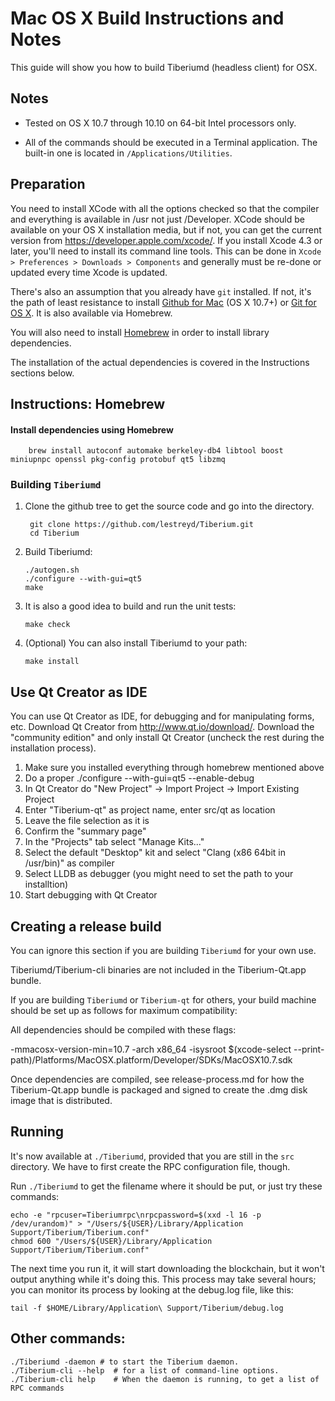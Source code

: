 Mac OS X Build Instructions and Notes
====================================
This guide will show you how to build Tiberiumd (headless client) for OSX.

Notes
-----

* Tested on OS X 10.7 through 10.10 on 64-bit Intel processors only.

* All of the commands should be executed in a Terminal application. The
built-in one is located in `/Applications/Utilities`.

Preparation
-----------

You need to install XCode with all the options checked so that the compiler
and everything is available in /usr not just /Developer. XCode should be
available on your OS X installation media, but if not, you can get the
current version from https://developer.apple.com/xcode/. If you install
Xcode 4.3 or later, you'll need to install its command line tools. This can
be done in `Xcode > Preferences > Downloads > Components` and generally must
be re-done or updated every time Xcode is updated.

There's also an assumption that you already have `git` installed. If
not, it's the path of least resistance to install [Github for Mac](https://mac.github.com/)
(OS X 10.7+) or
[Git for OS X](https://code.google.com/p/git-osx-installer/). It is also
available via Homebrew.

You will also need to install [Homebrew](http://brew.sh) in order to install library
dependencies.

The installation of the actual dependencies is covered in the Instructions
sections below.

Instructions: Homebrew
----------------------

#### Install dependencies using Homebrew

        brew install autoconf automake berkeley-db4 libtool boost miniupnpc openssl pkg-config protobuf qt5 libzmq

### Building `Tiberiumd`

1. Clone the github tree to get the source code and go into the directory.

        git clone https://github.com/lestreyd/Tiberium.git
        cd Tiberium

2.  Build Tiberiumd:

        ./autogen.sh
        ./configure --with-gui=qt5
        make

3.  It is also a good idea to build and run the unit tests:

        make check

4.  (Optional) You can also install Tiberiumd to your path:

        make install

Use Qt Creator as IDE
------------------------
You can use Qt Creator as IDE, for debugging and for manipulating forms, etc.
Download Qt Creator from http://www.qt.io/download/. Download the "community edition" and only install Qt Creator (uncheck the rest during the installation process).

1. Make sure you installed everything through homebrew mentioned above
2. Do a proper ./configure --with-gui=qt5 --enable-debug
3. In Qt Creator do "New Project" -> Import Project -> Import Existing Project
4. Enter "Tiberium-qt" as project name, enter src/qt as location
5. Leave the file selection as it is
6. Confirm the "summary page"
7. In the "Projects" tab select "Manage Kits..."
8. Select the default "Desktop" kit and select "Clang (x86 64bit in /usr/bin)" as compiler
9. Select LLDB as debugger (you might need to set the path to your installtion)
10. Start debugging with Qt Creator

Creating a release build
------------------------
You can ignore this section if you are building `Tiberiumd` for your own use.

Tiberiumd/Tiberium-cli binaries are not included in the Tiberium-Qt.app bundle.

If you are building `Tiberiumd` or `Tiberium-qt` for others, your build machine should be set up
as follows for maximum compatibility:

All dependencies should be compiled with these flags:

 -mmacosx-version-min=10.7
 -arch x86_64
 -isysroot $(xcode-select --print-path)/Platforms/MacOSX.platform/Developer/SDKs/MacOSX10.7.sdk

Once dependencies are compiled, see release-process.md for how the Tiberium-Qt.app
bundle is packaged and signed to create the .dmg disk image that is distributed.

Running
-------

It's now available at `./Tiberiumd`, provided that you are still in the `src`
directory. We have to first create the RPC configuration file, though.

Run `./Tiberiumd` to get the filename where it should be put, or just try these
commands:

    echo -e "rpcuser=Tiberiumrpc\nrpcpassword=$(xxd -l 16 -p /dev/urandom)" > "/Users/${USER}/Library/Application Support/Tiberium/Tiberium.conf"
    chmod 600 "/Users/${USER}/Library/Application Support/Tiberium/Tiberium.conf"

The next time you run it, it will start downloading the blockchain, but it won't
output anything while it's doing this. This process may take several hours;
you can monitor its process by looking at the debug.log file, like this:

    tail -f $HOME/Library/Application\ Support/Tiberium/debug.log

Other commands:
-------

    ./Tiberiumd -daemon # to start the Tiberium daemon.
    ./Tiberium-cli --help  # for a list of command-line options.
    ./Tiberium-cli help    # When the daemon is running, to get a list of RPC commands

